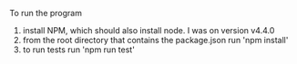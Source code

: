 To run the program

1) install NPM, which should also install node. I was on version v4.4.0
2) from the root directory that contains the package.json run 'npm install'
3) to run tests run 'npm run test'
